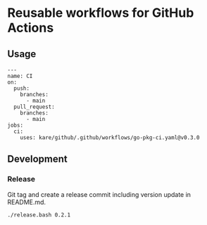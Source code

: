 # Reusable workflows for GitHub Actions

## Usage
```
---
name: CI
on:
  push:
    branches:
      - main
  pull_request:
    branches:
      - main
jobs:
  ci:
    uses: kare/github/.github/workflows/go-pkg-ci.yaml@v0.3.0
```

## Development
### Release
Git tag and create a release commit including version update in README.md.
```bash
./release.bash 0.2.1
```
